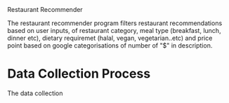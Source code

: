 <head>
Restaurant Recommender
</head>

The restaurant recommender program filters restaurant recommendations based on user inputs, of restaurant category, meal type (breakfast, lunch, dinner etc), dietary requiremet (halal, vegan, vegetarian..etc) and price point based on google categorisations of number of "$" in description.

<h1>
Data Collection Process
</h1>
<p>
The data collection 
